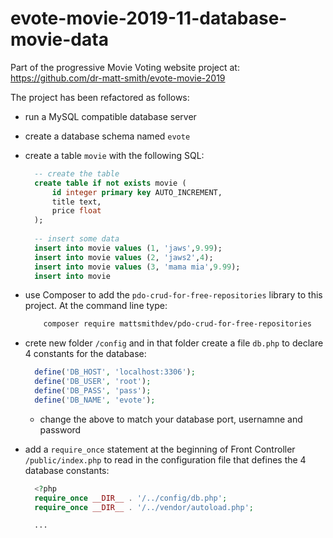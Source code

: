 # evote-movie-2019-11-database-movie-data


Part of the progressive Movie Voting website project at:
https://github.com/dr-matt-smith/evote-movie-2019

The project has been refactored as follows:

- run a MySQL compatible database server

- create a database schema named `evote`

- create a table `movie` with the following SQL:

    ```sql
      -- create the table
      create table if not exists movie (
          id integer primary key AUTO_INCREMENT,
          title text,
          price float
      );
      
      -- insert some data
      insert into movie values (1, 'jaws',9.99);
      insert into movie values (2, 'jaws2',4);
      insert into movie values (3, 'mama mia',9.99);
      insert into movie 
    ```

- use Composer to add the `pdo-crud-for-free-repositories` library to this project. At the command line type:

    ```bash
        composer require mattsmithdev/pdo-crud-for-free-repositories
    ```
    
- crete new folder `/config` and in that folder create a file `db.php` to declare 4 constants for the database:

    ```php
      define('DB_HOST', 'localhost:3306');
      define('DB_USER', 'root');
      define('DB_PASS', 'pass');
      define('DB_NAME', 'evote');
    ```
    
    - change the above to match your database port, usernamne and password
    
- add a `require_once` statement at the beginning of Front Controller `/public/index.php` to read in the configuration file that defines the 4 database constants:

    ```php
      <?php
      require_once __DIR__ . '/../config/db.php';
      require_once __DIR__ . '/../vendor/autoload.php';

      ...
    ```